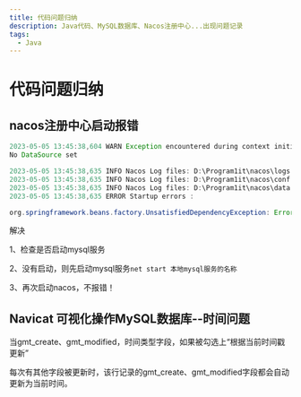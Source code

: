 ```yaml
---
title: 代码问题归纳
description: Java代码、MySQL数据库、Nacos注册中心...出现问题记录
tags:
  - Java
---
```



# 代码问题归纳

## nacos注册中心启动报错

```java
2023-05-05 13:45:38,604 WARN Exception encountered during context initialization - cancelling refresh attempt: org.springframework.beans.factory.UnsatisfiedDependencyException: Error creating bean with name 'memoryMonitor' defined in URL [jar:file:/D:/Program1it/nacos/target/nacos-server.jar!/BOOT-INF/lib/nacos-config-2.0.3.jar!/com/alibaba/nacos/config/server/monitor/MemoryMonitor.class]: Unsatisfied dependency expressed through constructor parameter 0; nested exception is org.springframework.beans.factory.UnsatisfiedDependencyException: Error creating bean with name 'asyncNotifyService': Unsatisfied dependency expressed through field 'dumpService'; nested exception is org.springframework.beans.factory.BeanCreationException: Error creating bean with name 'externalDumpService': Invocation of init method failed; nested exception is ErrCode:500, ErrMsg:Nacos Server did not start because dumpservice bean construction failure :
No DataSource set

2023-05-05 13:45:38,635 INFO Nacos Log files: D:\Program1it\nacos\logs
2023-05-05 13:45:38,635 INFO Nacos Log files: D:\Program1it\nacos\conf
2023-05-05 13:45:38,635 INFO Nacos Log files: D:\Program1it\nacos\data
2023-05-05 13:45:38,635 ERROR Startup errors :

org.springframework.beans.factory.UnsatisfiedDependencyException: Error creating bean with name 'memoryMonitor' defined in URL 
```

解决

1、检查是否启动mysql服务

2、没有启动，则先启动mysql服务`net start 本地mysql服务的名称`

3、再次启动nacos，不报错！

## Navicat 可视化操作MySQL数据库--时间问题

当gmt_create、gmt_modified，时间类型字段，如果被勾选上“根据当前时间戳更新”

每次有其他字段被更新时，该行记录的gmt_create、gmt_modified字段都会自动更新为当前时间。
